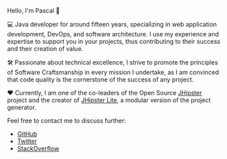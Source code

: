 Hello, I'm Pascal 👋

💻 Java developer for around fifteen years, specializing in web application development, DevOps, and software architecture. I use my experience and expertise to support you in your projects, thus contributing to their success and their creation of value.

🛠️ Passionate about technical excellence, I strive to promote the principles of Software Craftsmanship in every mission I undertake, as I am convinced that code quality is the cornerstone of the success of any project.

❤️ Currently, I am one of the co-leaders of the Open Source [JHipster](https://www.jhipster.tech/) project and the creator of [JHipster Lite](https://github.com/jhipster/jhipster-lite), a modular version of the project generator.

Feel free to contact me to discuss further:

- [GitHub](https://github.com/pascalgrimaud)
- [Twitter](https://twitter.com/pascalgrimaud)
- [StackOverflow](https://stackoverflow.com/)
